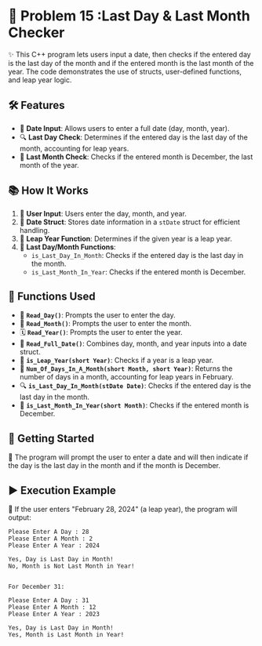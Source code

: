 # 📅 Problem 15 :Last Day & Last Month Checker 

✨ This C++ program lets users input a date, then checks if the entered day is the last day of the month and if the entered month is the last month of the year. The code demonstrates the use of structs, user-defined functions, and leap year logic.

## 🛠️ Features
- 📅 **Date Input**: Allows users to enter a full date (day, month, year).
- 🔍 **Last Day Check**: Determines if the entered day is the last day of the month, accounting for leap years.
- 🔄 **Last Month Check**: Checks if the entered month is December, the last month of the year.

## 📚 How It Works
1. 👤 **User Input**: Users enter the day, month, and year.
2. 📅 **Date Struct**: Stores date information in a `stDate` struct for efficient handling.
3. 📆 **Leap Year Function**: Determines if the given year is a leap year.
4. 🔄 **Last Day/Month Functions**:
   - `is_Last_Day_In_Month`: Checks if the entered day is the last day in the month.
   - `is_Last_Month_In_Year`: Checks if the entered month is December.

## 🔧 Functions Used
- 📅 **`Read_Day()`**: Prompts the user to enter the day.
- 📆 **`Read_Month()`**: Prompts the user to enter the month.
- 🗓️ **`Read_Year()`**: Prompts the user to enter the year.
- 📅 **`Read_Full_Date()`**: Combines day, month, and year inputs into a date struct.
- 🔄 **`is_Leap_Year(short Year)`**: Checks if a year is a leap year.
- 🔢 **`Num_Of_Days_In_A_Month(short Month, short Year)`**: Returns the number of days in a month, accounting for leap years in February.
- 🔍 **`is_Last_Day_In_Month(stDate Date)`**: Checks if the entered day is the last day in the month.
- 🔄 **`is_Last_Month_In_Year(short Month)`**: Checks if the entered month is December.

## 🚀 Getting Started

📅 The program will prompt the user to enter a date and will then indicate if the day is the last day in the month and if the month is December.

## ▶️ Execution Example

🎯 If the user enters "February 28, 2024" (a leap year), the program will output:
```plaintext
Please Enter A Day : 28
Please Enter A Month : 2
Please Enter A Year : 2024

Yes, Day is Last Day in Month!
No, Month is Not Last Month in Year!


For December 31:

Please Enter A Day : 31
Please Enter A Month : 12
Please Enter A Year : 2023

Yes, Day is Last Day in Month!
Yes, Month is Last Month in Year!

